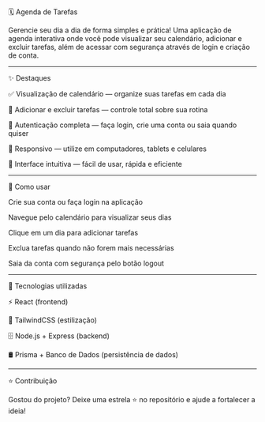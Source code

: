 🗓️ Agenda de Tarefas

Gerencie seu dia a dia de forma simples e prática! Uma aplicação de agenda interativa onde você pode visualizar seu calendário, adicionar e excluir tarefas, além de acessar com segurança através de login e criação de conta.


_____________________________________________________________________________________________________________________________________________________________________________________________________________________________________

✨ Destaques

✅ Visualização de calendário — organize suas tarefas em cada dia

📝 Adicionar e excluir tarefas — controle total sobre sua rotina

🔑 Autenticação completa — faça login, crie uma conta ou saia quando quiser

📱 Responsivo — utilize em computadores, tablets e celulares

🎯 Interface intuitiva — fácil de usar, rápida e eficiente


_____________________________________________________________________________________________________________________________________________________________________________________________________________________________________

🚀 Como usar

Crie sua conta ou faça login na aplicação

Navegue pelo calendário para visualizar seus dias

Clique em um dia para adicionar tarefas

Exclua tarefas quando não forem mais necessárias

Saia da conta com segurança pelo botão logout


_____________________________________________________________________________________________________________________________________________________________________________________________________________________________________

📌 Tecnologias utilizadas

⚡ React (frontend)

🎨 TailwindCSS (estilização)

🗄️ Node.js + Express (backend)

🛢️ Prisma + Banco de Dados (persistência de dados)


_____________________________________________________________________________________________________________________________________________________________________________________________________________________________________

⭐ Contribuição

Gostou do projeto? Deixe uma estrela ⭐ no repositório e ajude a fortalecer a ideia!
